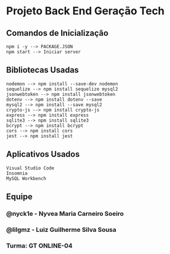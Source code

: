 <h1>Projeto Back End Geração Tech</h1>

<h2>Comandos de Inicialização</h2>

    npm i -y --> PACKAGE.JSON
    npm start --> Iniciar server
<h2>Bibliotecas Usadas</h2>

    nodemon --> npm install --save-dev nodemon
    sequelize --> npm install sequelize mysql2
    jsonwebtoken --> npm install jsonwebtoken
    dotenv --> npm install dotenv --save
    mysql2 --> npm install --save mysql2
    crypto-js --> npm install crypto-js
    express --> npm install express
    sqlite3 --> npm install sqlite3
    bcrypt --> npm install bcrypt
    cors --> npm install cors
    jest --> npm install jest
    
<h2>Aplicativos Usados</h2>

    Visual Studio Code
    Insomnia
    MySQL Workbench

<h2>Equipe</h2>
<h3>@nyck1e - Nyvea Maria Carneiro Soeiro</h3>
<h3>@lilgmz - Luiz Guilherme Silva Sousa</h3>
<h3>Turma: GT ONLINE-04</h3>
